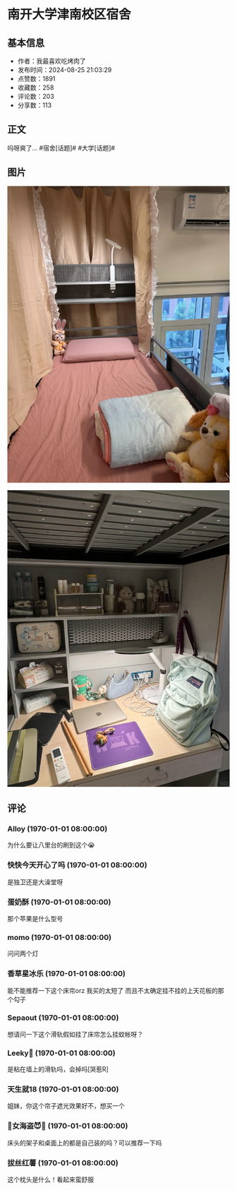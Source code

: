 # 南开大学津南校区宿舍

## 基本信息

- 作者：我最喜欢吃烤肉了
- 发布时间：2024-08-25 21:03:29
- 点赞数：1891
- 收藏数：258
- 评论数：203
- 分享数：113

## 正文

吗呀爽了…
#宿舍[话题]# #大学[话题]#

## 图片

![图片](images/752327ad1e9f88cafac75b7b0264bed0.jpg)

![图片](images/152c181465b66246ecb5fe3341440453.jpg)

## 评论

### Alloy (1970-01-01 08:00:00)

为什么要让八里台的刷到这个😭

### 快快今天开心了吗 (1970-01-01 08:00:00)

是独卫还是大澡堂呀

### 蛋奶酥 (1970-01-01 08:00:00)

那个苹果是什么型号

### momo (1970-01-01 08:00:00)

问问两个灯

### 香草星冰乐 (1970-01-01 08:00:00)

能不能推荐一下这个床帘orz 我买的太短了 而且不太确定挂不挂的上天花板的那个勾子

### Sepaout (1970-01-01 08:00:00)

想请问一下这个滑轨假如挂了床帘怎么挂蚊帐呀？

### Leeky🥕 (1970-01-01 08:00:00)

是粘在墙上的滑轨吗，会掉吗[哭惹R]

### 天生就18 (1970-01-01 08:00:00)

姐妹，你这个帘子遮光效果好不，想买一个

### 👑女海盗😈👻 (1970-01-01 08:00:00)

床头的架子和桌面上的都是自己装的吗？可以推荐一下吗

### 拔丝红薯 (1970-01-01 08:00:00)

这个枕头是什么！看起来蛮舒服

